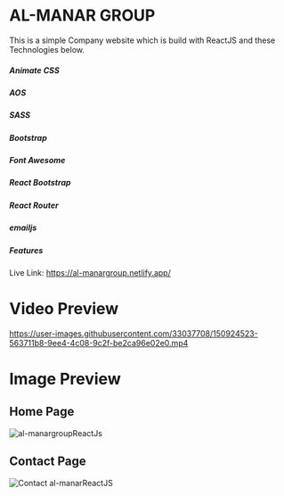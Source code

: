 # AL-MANAR GROUP
This is a simple Company website which is build with ReactJS and these Technologies below.
##### Animate CSS 
##### AOS 
##### SASS 
##### Bootstrap 
##### Font Awesome 
##### React Bootstrap
##### React Router 
##### emailjs 
##### Features

Live Link: https://al-manargroup.netlify.app/

# Video Preview
https://user-images.githubusercontent.com/33037708/150924523-563711b8-9ee4-4c08-9c2f-be2ca96e02e0.mp4


# Image Preview
## Home Page
![al-manargroupReactJs](https://user-images.githubusercontent.com/33037708/150922579-fcd86b1f-382f-4b1a-9a36-b390902d61f4.png)

## Contact Page
![Contact al-manarReactJS](https://user-images.githubusercontent.com/33037708/150923289-3fb01ac7-d79d-4df3-be59-9c33dde5d78d.png)




